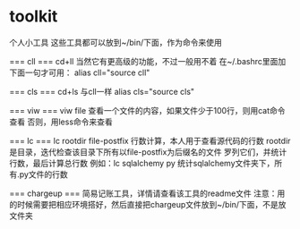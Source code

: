 toolkit
=======

个人小工具
这些工具都可以放到~/bin/下面，作为命令来使用

=== cll ===
cd+ll
当然它有更高级的功能，不过一般用不着
在~/.bashrc里面加下面一句才可用：
alias cll="source cll"

=== cls ===
cd+ls
与cll一样
alias cls="source cls"

=== viw ===
viw file
查看一个文件的内容，如果文件少于100行，则用cat命令查看
否则，用less命令来查看

=== lc ===
lc rootdir file-postfix
行数计算，本人用于查看源代码的行数
rootdir是目录，迭代检查该目录下所有以file-postfix为后缀名的文件
罗列它们，并统计行数，最后计算总行数
例如：lc sqlalchemy py
统计sqlalchemy文件夹下，所有.py文件的行数

=== chargeup ===
简易记账工具，详情请查看该工具的readme文件
注意：用的时候需要把相应环境搭好，然后直接把chargeup文件放到~/bin/下面，不是放文件夹
